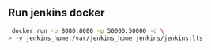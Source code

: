 ## Run jenkins docker
```bash
 docker run -p 8080:8080 -p 50000:50000 -d \
> -v jenkins_home:/var/jenkins_home jenkins/jenkins:lts

```

